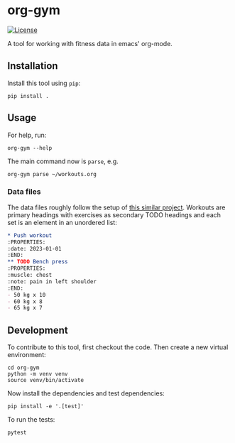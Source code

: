 # org-gym

[![License](https://img.shields.io/badge/license-Apache%202.0-blue.svg)](https://github.com/johngarg/org-gym/blob/master/LICENSE)

A tool for working with fitness data in emacs' org-mode.

## Installation

Install this tool using `pip`:

    pip install .

## Usage

For help, run:

    org-gym --help
    
The main command now is `parse`, e.g.

    org-gym parse ~/workouts.org

### Data files

The data files roughly follow the setup of [this similar project](https://github.com/guancio/org-fit). Workouts are primary headings with exercises as secondary TODO headings and each set is an element in an unordered list:

``` org
* Push workout
:PROPERTIES:
:date: 2023-01-01
:END:
** TODO Bench press
:PROPERTIES:
:muscle: chest
:note: pain in left shoulder
:END:
- 50 kg x 10
- 60 kg x 8
- 65 kg x 7
```

## Development

To contribute to this tool, first checkout the code. Then create a new virtual environment:

    cd org-gym
    python -m venv venv
    source venv/bin/activate

Now install the dependencies and test dependencies:

    pip install -e '.[test]'

To run the tests:

    pytest
